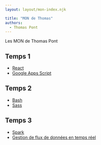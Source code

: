 ```yaml
---
layout: layout/mon-index.njk

title: "MON de Thomas"
authors:
  - Thomas Pont
---
```


<!-- début résumé -->

Les MON de Thomas Pont

<!-- fin résumé -->

## Temps 1

- [React](./react)
- [Google Apps Script](./gas)

## Temps 2

- [Bash](./bash)
- [Sass](./sass)

## Temps 3

- [Spark](./spark)
- [Gestion de flux de données en temps réel](./kafka)
